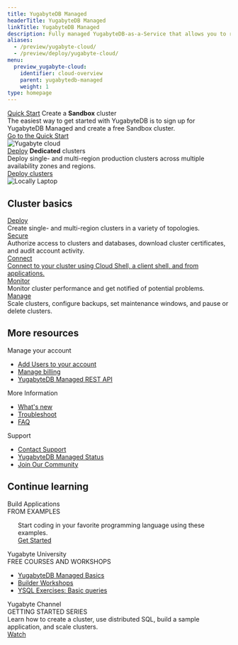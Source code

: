 ```yaml
---
title: YugabyteDB Managed
headerTitle: YugabyteDB Managed
linkTitle: YugabyteDB Managed
description: Fully managed YugabyteDB-as-a-Service that allows you to run YugabyteDB clusters on Google Cloud Platform and Amazon Web Services (AWS).
aliases:
  - /preview/yugabyte-cloud/
  - /preview/deploy/yugabyte-cloud/
menu:
  preview_yugabyte-cloud:
    identifier: cloud-overview
    parent: yugabytedb-managed
    weight: 1
type: homepage
---
```


<div class="row cloud-laptop">
  <div class="col-12 col-md-12 col-lg-6">
    <div class="border two-side">
      <div class="body">
        <div class="box-top">
          <a class="nav-link purple-btn" href="../../quick-start-yugabytedb-managed/" role="button"><span>Quick Start</span></a>
          <span>Create a <strong>Sandbox</strong> cluster</span>
        </div>
        <div class="body-content">The easiest way to get started with YugabyteDB is to sign up for YugabyteDB Managed and create a free Sandbox cluster.</div>
        <a class="text-link" href="../../quick-start-yugabytedb-managed/" title="Get started">Go to the Quick Start</a>
      </div>
      <div class="image">
        <img class="icon" src="/images/homepage/yugabyte-in-cloud.png" title="Yugabyte cloud" aria-hidden="true">
      </div>
    </div>
  </div>
  <div class="col-12 col-md-12 col-lg-6">
    <div class="border two-side">
      <div class="body">
        <div class="box-top">
          <a class="nav-link orange-btn" href="../cloud-basics/" role="button"><span>Deploy</span></a>
          <span><strong>Dedicated</strong> clusters</span>
        </div>
        <div class="body-content">Deploy single- and multi-region production clusters across multiple availability zones and regions.</div>
        <a class="text-link" href="../cloud-basics/" title="Get started">Deploy clusters</a>
      </div>
      <div class="image">
        <img class="icon" src="/images/homepage/locally-laptop.png" title="Locally Laptop" aria-hidden="true">
      </div>
    </div>
  </div>

</div>

<div class="three-box-row">
  <div class="row">
    <h2 class="col-12">Cluster basics</h2>
    <div class="col-12 col-md-6 col-lg-4">
      <div class="box border">
        <div class="other-content">
          <div class="heading"><a href="../cloud-basics/" title="Deploy">Deploy</a></div>
          <div class="detail-copy">Create single- and multi-region clusters in a variety of topologies.</div>
        </div>
      </div>
    </div>
    <div class="col-12 col-md-6 col-lg-4">
      <div class="box border">
        <div class="other-content">
          <div class="heading"><a href="../cloud-secure-clusters/" title="Secure">Secure</a></div>
          <div class="detail-copy">Authorize access to clusters and databases, download cluster certificates, and audit account activity.</div>
        </div>
      </div>
    </div>
    <div class="col-12 col-md-6 col-lg-4">
      <div class="box border">
        <div class="other-content">
          <div class="heading"><a href="../cloud-connect/" title="Connect">Connect</div>
          <div class="detail-copy">Connect to your cluster using Cloud Shell, a client shell, and from applications.</div>
        </div>
      </div>
    </div>
    <div class="col-12 col-md-6 col-lg-4">
      <div class="box border">
        <div class="other-content">
          <div class="heading"><a href="../cloud-monitor/" title="Monitor">Monitor</a></div>
          <div class="detail-copy">Monitor cluster performance and get notified of potential problems.</div>
        </div>
      </div>
    </div>
    <div class="col-12 col-md-6 col-lg-4">
      <div class="box border">
        <div class="other-content">
          <div class="heading"><a href="../cloud-clusters/" title="Manage">Manage</a></div>
          <div class="detail-copy">Scale clusters, configure backups, set maintenance windows, and pause or delete clusters.</div>
        </div>
      </div>
    </div>
  </div>
</div>
<div class="three-box-row">
  <div class="row">
    <h2 class="col-12">More resources</h2>
    <div class="col-12 col-md-6 col-lg-4">
      <div class="box border">
        <div class="other-content">
          <div class="heading">Manage your account</div>
          <ul>
            <li><a class="text-link" href="../cloud-admin/manage-access/" title="Add Users">Add Users to your account</a></li>
            <li><a class="text-link" href="../cloud-admin/cloud-billing-profile/" title="Manage Billing">Manage billing</a></li>
            <li><a class="text-link" target="_blank" href="https://yugabyte.stoplight.io/docs/managed-apis" title="Manage Billing">YugabyteDB Managed REST API</a></li>
          </ul>
        </div>
      </div>
    </div>
    <div class="col-12 col-md-6 col-lg-4">
      <div class="box border">
        <div class="other-content">
          <div class="heading">More Information</div>
          <ul>
            <li><a class="text-link" href="../release-notes/" title="Whats new">What's new</a></li>
            <li><a class="text-link" href="../cloud-troubleshoot/" title="Troubleshoot">Troubleshoot</a></li>
            <li><a class="text-link" href="../../faq/yugabytedb-managed-faq/" title="FAQ">FAQ</a></li>
          </ul>
        </div>
      </div>
    </div>
    <div class="col-12 col-md-6 col-lg-4">
      <div class="box border">
        <div class="other-content">
          <div class="heading">Support</div>
          <ul>
            <li><a class="text-link" target="_blank" href="https://support.yugabyte.com/hc/en-us/requests/new?ticket_form_id=360003113431" title="Contact Support">Contact Support</a></li>
            <li><a class="text-link" target="_blank" href="https://status.yugabyte.cloud/" title="YugabyteDB Managed Status">YugabyteDB Managed Status</a></li>
            <li><a class="text-link" target="_blank" href="https://communityinviter.com/apps/yugabyte-db/register" title="Join Our Community">Join Our Community</a></li>
          </ul>
        </div>
      </div>
    </div>
  </div>
</div>
<div class="three-box-row">
  <div class="row">
    <h2 class="col-12">Continue learning</h2>
    <div class="col-12 col-md-6 col-lg-4">
      <div class="box border">
        <div class="other-content">
          <div class="heading">Build Applications</div>
          <div class="tag-line">FROM EXAMPLES</div>
          <ul>
          <div class="detail-copy">Start coding in your favorite programming language using these examples.</div>
          <a class="text-link" target="_blank" href="../develop/build-apps/" title="Get Started">Get Started</a>
          </ul>
        </div>
      </div>
    </div>
    <div class="col-12 col-md-6 col-lg-4">
      <div class="box border">
        <div class="other-content">
          <div class="heading">Yugabyte University</div>
          <div class="tag-line">FREE COURSES AND WORKSHOPS</div>
          <ul>
            <li><a class="text-link" target="_blank" href="https://university.yugabyte.com/courses/yugabytedb-managed-basics" title="Course 1" target="_blank" rel="noopener">YugabyteDB Managed Basics</a></li>
            <li><a class="text-link" target="_blank" href="https://university.yugabyte.com/collections/builder-workshop" title="Course 2" target="_blank" rel="noopener">Builder Workshops</a></li>
            <li><a class="text-link" target="_blank" href="https://university.yugabyte.com/courses/ysql-exercises-simple-queries" title="Course 3" target="_blank" rel="noopener">YSQL Exercises: Basic queries</a></li>
          </ul>
        </div>
      </div>
    </div>
    <div class="col-12 col-md-6 col-lg-4">
      <div class="box border">
        <div class="other-content">
          <div class="heading">Yugabyte Channel</div>
          <div class="tag-line">GETTING STARTED SERIES</div>
          <div class="detail-copy">Learn how to create a cluster, use distributed SQL, build a sample application, and scale clusters.</div>
          <a class="text-link" target="_blank" href="https://www.youtube.com/playlist?list=PL8Z3vt4qJTkJqisBVRDi6GAy8rhVo1xjc" title="Watch">Watch</a>
        </div>
      </div>
    </div>
  </div>
</div>
